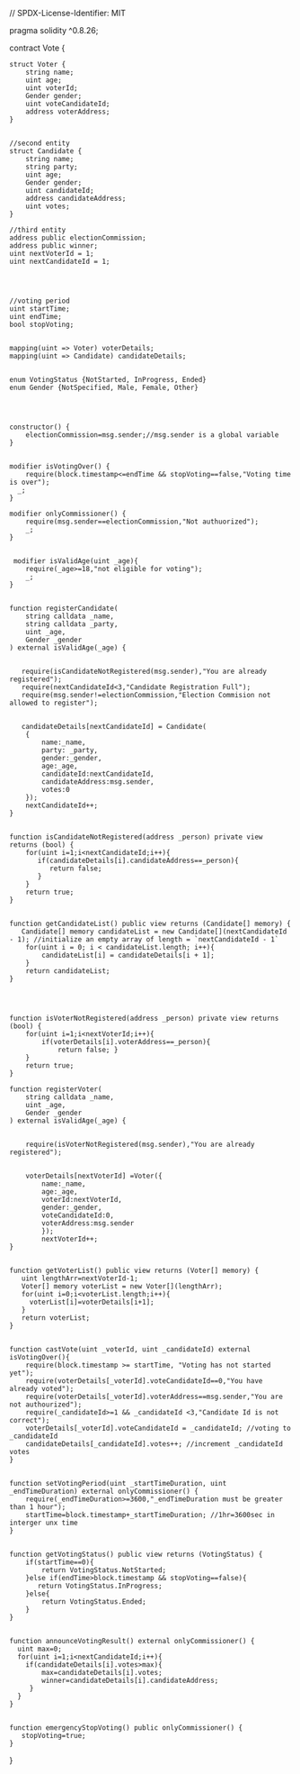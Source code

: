 // SPDX-License-Identifier: MIT




pragma solidity ^0.8.26;




contract Vote {




    
    struct Voter {
        string name;
        uint age;
        uint voterId;
        Gender gender;
        uint voteCandidateId; 
        address voterAddress; 
    }


    //second entity
    struct Candidate {
        string name;
        string party;
        uint age;
        Gender gender;
        uint candidateId;
        address candidateAddress;
        uint votes; 
    }
   
    //third entity
    address public electionCommission;
    address public winner;
    uint nextVoterId = 1;
    uint nextCandidateId = 1;




    //voting period
    uint startTime;
    uint endTime;
    bool stopVoting;


    mapping(uint => Voter) voterDetails;
    mapping(uint => Candidate) candidateDetails;


    enum VotingStatus {NotStarted, InProgress, Ended}
    enum Gender {NotSpecified, Male, Female, Other}




    constructor() {
        electionCommission=msg.sender;//msg.sender is a global variable
    }


    modifier isVotingOver() {
        require(block.timestamp<=endTime && stopVoting==false,"Voting time is over");
      _;
    }
   
    modifier onlyCommissioner() {
        require(msg.sender==electionCommission,"Not authuorized");
        _;
    }


     modifier isValidAge(uint _age){
        require(_age>=18,"not eligible for voting");  
        _;
    }


    function registerCandidate(
        string calldata _name,
        string calldata _party,
        uint _age,
        Gender _gender
    ) external isValidAge(_age) {


       require(isCandidateNotRegistered(msg.sender),"You are already registered");
       require(nextCandidateId<3,"Candidate Registration Full");
       require(msg.sender!=electionCommission,"Election Commision not allowed to register");


       candidateDetails[nextCandidateId] = Candidate(
        {
            name:_name,
            party: _party,
            gender:_gender,
            age:_age,
            candidateId:nextCandidateId,
            candidateAddress:msg.sender,
            votes:0
        });
        nextCandidateId++;
    }


    function isCandidateNotRegistered(address _person) private view returns (bool) {
        for(uint i=1;i<nextCandidateId;i++){
           if(candidateDetails[i].candidateAddress==_person){
              return false;
           }
        }
        return true;
    }


    function getCandidateList() public view returns (Candidate[] memory) {
       Candidate[] memory candidateList = new Candidate[](nextCandidateId - 1); //initialize an empty array of length = `nextCandidateId - 1`
        for(uint i = 0; i < candidateList.length; i++){
            candidateList[i] = candidateDetails[i + 1];
        }
        return candidateList;
    }




    function isVoterNotRegistered(address _person) private view returns (bool) {
        for(uint i=1;i<nextVoterId;i++){
            if(voterDetails[i].voterAddress==_person){
                return false; }
        }
        return true;
    }
   
    function registerVoter(
        string calldata _name,
        uint _age,
        Gender _gender
    ) external isValidAge(_age) {


        require(isVoterNotRegistered(msg.sender),"You are already registered");


        voterDetails[nextVoterId] =Voter({
            name:_name,
            age:_age,
            voterId:nextVoterId,
            gender:_gender,
            voteCandidateId:0,
            voterAddress:msg.sender
            });
            nextVoterId++;
    }


    function getVoterList() public view returns (Voter[] memory) {
       uint lengthArr=nextVoterId-1;
       Voter[] memory voterList = new Voter[](lengthArr);
       for(uint i=0;i<voterList.length;i++){
         voterList[i]=voterDetails[i+1];
       }
       return voterList;
    }


    function castVote(uint _voterId, uint _candidateId) external isVotingOver(){
        require(block.timestamp >= startTime, "Voting has not started yet");
        require(voterDetails[_voterId].voteCandidateId==0,"You have already voted");
        require(voterDetails[_voterId].voterAddress==msg.sender,"You are not authourized");
        require(_candidateId>=1 && _candidateId <3,"Candidate Id is not correct");
        voterDetails[_voterId].voteCandidateId = _candidateId; //voting to _candidateId
        candidateDetails[_candidateId].votes++; //increment _candidateId votes
    }


    function setVotingPeriod(uint _startTimeDuration, uint _endTimeDuration) external onlyCommissioner() {
        require(_endTimeDuration>=3600,"_endTimeDuration must be greater than 1 hour");
        startTime=block.timestamp+_startTimeDuration; //1hr=3600sec in interger unx time
    }


    function getVotingStatus() public view returns (VotingStatus) {
        if(startTime==0){
            return VotingStatus.NotStarted;
        }else if(endTime>block.timestamp && stopVoting==false){
           return VotingStatus.InProgress;
        }else{
            return VotingStatus.Ended;
        }
    }


    function announceVotingResult() external onlyCommissioner() {
      uint max=0;
      for(uint i=1;i<nextCandidateId;i++){
        if(candidateDetails[i].votes>max){
            max=candidateDetails[i].votes;
            winner=candidateDetails[i].candidateAddress;
         }
      }
    }


    function emergencyStopVoting() public onlyCommissioner() {
       stopVoting=true;
    }
}
